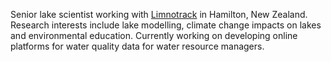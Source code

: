 Senior lake scientist working with [Limnotrack](http://limnotrack.com) in Hamilton, New Zealand.
Research interests include lake modelling, climate change impacts on lakes and environmental education. 
Currently working on developing online platforms for water quality data for water resource managers.
